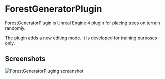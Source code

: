# ForestGeneratorPlugin
ForestGeneratorPlugin is Unreal Engine 4 plugin for placing trees on terrain randomly.

The plugin adds a new editing mode. It is developed for training purposes only.

## Screenshots
![ForestGeneratorPluging screenshot](http://storage9.static.itmages.com/i/16/1019/h_1476880833_3449490_3722c8b824.jpeg)
